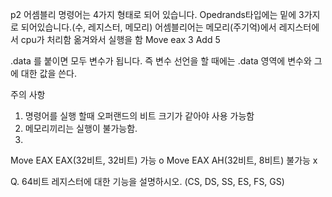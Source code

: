 p2  어셈블리 명령어는 4가지 형태로 되어 있습니다.
Opedrands타입에는 밑에 3가지로 되어있습니다.(수, 레지스터, 메모리) 
어셈블리어는 메모리(주기억)에서 레지스터에서 cpu가 처리함 옮겨와서 실행을 함
Move eax 3 
Add 5 

.data 를 붙이면 모두 변수가 됩니다. 즉 변수 선언을 할 때에는 .data 영역에 변수와 그에 대한 값을 쓴다.

주의 사항
1. 명령어를 실행 할때 오퍼랜드의 비트 크기가 같아야 사용 가능함
2. 메모리끼리는 실행이 불가능함.
3. 
Move EAX EAX(32비트, 32비트) 가능 o
Move EAX AH(32비트, 8비트) 불가능 x





Q.
64비트 레지스터에 대한 기능을 설명하시오. (CS, DS, SS, ES, FS, GS)

